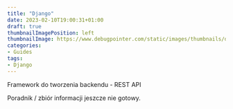 ```yaml
---
title: "Django"
date: 2023-02-10T19:00:31+01:00
draft: true
thumbnailImagePosition: left
thumbnailImage: https://www.debugpointer.com/static/images/thumbnails/django.png
categories:
- Guides
tags:
- Django
---
```


Framework do tworzenia backendu - REST API

Poradnik / zbiór informacji jeszcze nie gotowy.
<!--more-->

